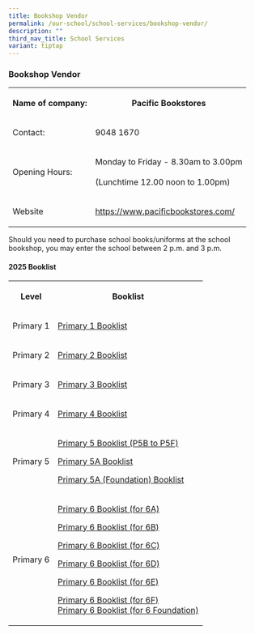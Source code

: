 ```yaml
---
title: Bookshop Vendor
permalink: /our-school/school-services/bookshop-vendor/
description: ""
third_nav_title: School Services
variant: tiptap
---
```

<h3><strong>Bookshop Vendor</strong></h3>
<table style="minWidth: 50px">
<colgroup>
<col>
<col>
</colgroup>
<tbody>
<tr>
<th rowspan="1" colspan="1">
<p>Name of company:</p>
</th>
<th rowspan="1" colspan="1">
<p>Pacific Bookstores</p>
</th>
</tr>
<tr>
<td rowspan="1" colspan="1">
<p>Contact:</p>
</td>
<td rowspan="1" colspan="1">
<p>9048 1670</p>
</td>
</tr>
<tr>
<td rowspan="1" colspan="1">
<p>Opening Hours:</p>
</td>
<td rowspan="1" colspan="1">
<p>Monday to Friday - 8.30am to 3.00pm
<br>
<br>(Lunchtime 12.00 noon to 1.00pm)</p>
</td>
</tr>
<tr>
<td rowspan="1" colspan="1">
<p>Website</p>
</td>
<td rowspan="1" colspan="1">
<p><a href="https://www.pacificbookstores.com/" rel="noopener noreferrer nofollow" target="_blank">https://www.pacificbookstores.com/</a>
</p>
</td>
</tr>
</tbody>
</table>
<p>Should you need to purchase school books/uniforms at the school bookshop,
you may enter the school between 2 p.m. and 3 p.m.</p>
<h4><strong>2025 Booklist</strong></h4>
<table style="minWidth: 50px">
<colgroup>
<col>
<col>
</colgroup>
<tbody>
<tr>
<th rowspan="1" colspan="1">
<p>Level</p>
</th>
<th rowspan="1" colspan="1">
<p>Booklist</p>
</th>
</tr>
<tr>
<td rowspan="1" colspan="1">
<p>Primary 1</p>
</td>
<td rowspan="1" colspan="1">
<p><a href="/files/2025 Booklists/Booklists_2025_P1.pdf" rel="noopener nofollow" target="_blank">Primary 1 Booklist</a>
</p>
</td>
</tr>
<tr>
<td rowspan="1" colspan="1">
<p>Primary 2</p>
</td>
<td rowspan="1" colspan="1">
<p><a href="/files/2025 Booklists/Booklists_2025_P2.pdf" rel="noopener nofollow" target="_blank">Primary 2 Booklist</a>
</p>
</td>
</tr>
<tr>
<td rowspan="1" colspan="1">
<p>Primary 3</p>
</td>
<td rowspan="1" colspan="1">
<p><a href="/files/2025 Booklists/Booklists_2025_P3.pdf" rel="noopener nofollow" target="_blank">Primary 3 Booklist</a>
</p>
</td>
</tr>
<tr>
<td rowspan="1" colspan="1">
<p>Primary 4</p>
</td>
<td rowspan="1" colspan="1">
<p><a href="/files/2025 Booklists/Booklists_2025_P4.pdf" rel="noopener nofollow" target="_blank">Primary 4 Booklist</a>
</p>
</td>
</tr>
<tr>
<td rowspan="1" colspan="1">
<p>Primary 5</p>
</td>
<td rowspan="1" colspan="1">
<p><a href="/files/2025 Booklists/Booklists_2025_P5.pdf" rel="noopener nofollow" target="_blank">Primary 5 Booklist (P5B to P5F)</a>
</p>
<p><a href="/files/2025 Booklists/Booklists_2025_P5A.pdf" rel="noopener nofollow" target="_blank">Primary 5A Booklist</a>
</p>
<p><a href="/files/2025 Booklists/Booklists_2025_P5A__FDN_.pdf" rel="noopener nofollow" target="_blank">Primary 5A (Foundation) Booklist</a>
</p>
</td>
</tr>
<tr>
<td rowspan="1" colspan="1">
<p>Primary 6</p>
</td>
<td rowspan="1" colspan="1">
<p><a href="/files/2025 Booklists/Booklists_2025_P6A.pdf" rel="noopener nofollow" target="_blank">Primary 6 Booklist (for 6A)</a>
</p>
<p><a href="/files/2025 Booklists/Booklists_2025_P6B.pdf" rel="noopener nofollow" target="_blank">Primary 6 Booklist (for 6B)</a>
</p>
<p><a href="/files/2025 Booklists/Booklists_2025_P6C.pdf" rel="noopener nofollow" target="_blank">Primary 6 Booklist (for 6C)</a>
</p>
<p><a href="/files/2025 Booklists/Booklists_2025_P6D.pdf" rel="noopener nofollow" target="_blank">Primary 6 Booklist (for 6D)</a>
</p>
<p><a href="/files/2025 Booklists/Booklists_2025_P6E.pdf" rel="noopener nofollow" target="_blank">Primary 6 Booklist (for 6E)</a>
</p>
<p><a href="/files/2025 Booklists/Booklists_2025_P6F.pdf" rel="noopener nofollow" target="_blank">Primary 6 Booklist (for 6F)</a>
<br><a href="/files/2025 Booklists/Booklists_2025_P6__FDN_.pdf" rel="noopener nofollow" target="_blank">Primary 6 Booklist (for 6 Foundation)</a>
</p>
</td>
</tr>
</tbody>
</table>
<p></p>